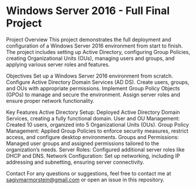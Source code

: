 # Windows Server 2016 - Full Final Project

Project Overview
This project demonstrates the full deployment and configuration of a Windows Server 2016 environment from start to finish. The project includes setting up Active Directory, configuring Group Policies, creating Organizational Units (OUs), managing users and groups, and applying various server roles and features.

Objectives
Set up a Windows Server 2016 environment from scratch.
Configure Active Directory Domain Services (AD DS).
Create users, groups, and OUs with appropriate permissions.
Implement Group Policy Objects (GPOs) to manage and secure the environment.
Assign server roles and ensure proper network functionality.

Key Features
Active Directory Setup: Deployed Active Directory Domain Services, creating a fully functional domain.
User and OU Management: Created 10 users, organized into 5 Organizational Units (OUs).
Group Policy Management: Applied Group Policies to enforce security measures, restrict access, and configure desktop environments.
Groups and Permissions: Managed user groups and assigned permissions tailored to the organization’s needs.
Server Roles: Configured additional server roles like DHCP and DNS.
Network Configuration: Set up networking, including IP addressing and subnetting, ensuring server connectivity.

Contact
For any questions or suggestions, feel free to contact me at sagivmarmorstein@gmail.com or open an issue in this repository.
